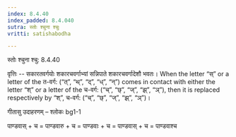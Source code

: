 ```yaml
---
index: 8.4.40
index_padded: 8.4.040
sutra: स्तोः श्चुना श्चुः
vritti: satishabodha

---
```

 स्तोः श्चुना श्चु: 8.4.40 


वृत्तिः -- सकारतवर्गयोः शकारचवर्गाभ्यां सन्निपाते शकारचवर्गादेशौ भवतः। When the letter “स्” or a letter of the त-वर्ग: (“त्”, “थ्”, “द्”, “ध्”, “न्”) comes in contact with either the letter “श्” or a letter of the च-वर्ग: (“च्”, “छ्”, “ज्”, “झ्”, “ञ्”), then it is replaced respectively by “श्”, च-वर्ग: (“च्”, “छ्”, “ज्”, “झ्”, “ञ्”)। 


गीतासु उदाहरणम् – श्लोकः bg1-1 


पाण्डवास् + च = पाण्डवारु + च = पाण्डवाः + च = पाण्डवास् + च = पाण्डवाश्च 